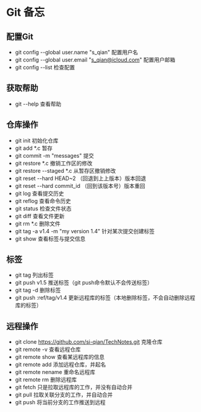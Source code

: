 # Git 备忘

## 配置Git

- git config --global user.name "s_qian"	配置用户名
- git config --global user.email "s_qian@icloud.com"	配置用户邮箱
- git config --list	检查配置

## 获取帮助

- git <verb> --help	查看帮助

## 仓库操作


- git init	初始化仓库
- git add *.c	暂存
- git commit -m "messages"	提交
- git restore *.c	撤销工作区的修改
- git restore --staged *.c 从暂存区撤销修改
- git reset --hard HEAD~2 （回退到上上版本）版本回退	
- git reset --hard commit_id （回到该版本号）版本重回
- git log	查看提交历史
- git reflog	查看命令历史
- git status	检查文件状态
- git diff	查看文件更新
- git rm *.c	删除文件
- git tag -a v1.4 -m "my version 1.4" <commit-id>	针对某次提交创建标签
- git show	查看标签与提交信息

## 标签

- git tag	列出标签
- git push <remote-name> v1.5	推送标签（git push命令默认不会传送标签）
- git tag -d <tag-name>	删除标签
- git push <remote-name> :ref/tag/v1.4	更新远程库的标签（本地删除标签，不会自动删除远程库的标签）

## 远程操作

- git clone https://github.com/si-qian/TechNotes.git	克隆仓库
- git remote -v	查看远程仓库
- git remote show <remote-name>	查看某远程库的信息
- git remote add <shortname> <url>	添加远程仓库，并起名
- git remote nename <remote-name> <new-name>	重命名远程库
- git remote rm <remote-name>	删除远程库
- git fetch <remote-name>	只是拉取远程库的工作，并没有自动合并
- git pull <remote-name>	拉取关联分支的工作，并自动合并
- git push <remote-name> <branch-name>	将当前分支的工作推送到远程

